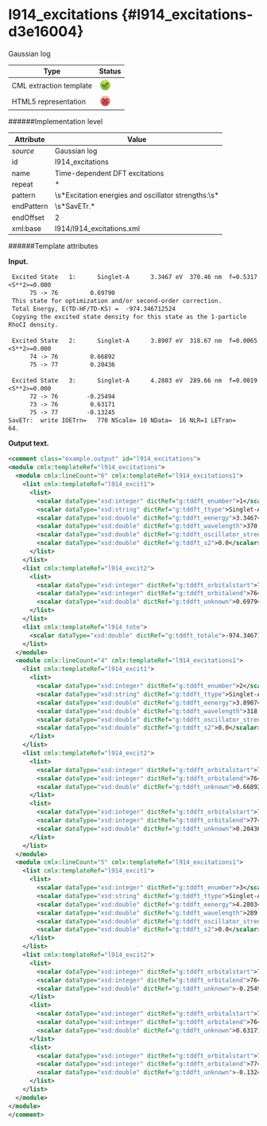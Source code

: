 # l914\_excitations {#l914_excitations-d3e16004}

Gaussian log


| Type                                                                                                                                                | Status                                                                                                                                              |
|----|----|
| CML extraction template                                                                                                                             | ![](/imgs/Total.png)                                                                                                                                |
| HTML5 representation                                                                                                                                | ![](/imgs/None.png)                                                                                                                                 |

######Implementation level

| Attribute                                                                                                                                           | Value                                                                                                                                               |
|----|----|
| *source*                                                                                                                                            | Gaussian log                                                                                                                                        |
| id                                                                                                                                                  | l914\_excitations                                                                                                                                   |
| name                                                                                                                                                | Time-dependent DFT excitations                                                                                                                      |
| repeat                                                                                                                                              | \*                                                                                                                                                  |
| pattern                                                                                                                                             | \\s\*Excitation energies and oscillator strengths:\\s\*                                                                                             |
| endPattern                                                                                                                                          | \\s\*SavETr.\*                                                                                                                                      |
| endOffset                                                                                                                                           | 2                                                                                                                                                   |
| xml:base                                                                                                                                            | l914/l914\_excitations.xml                                                                                                                          |

######Template attributes

**Input.**


     Excited State   1:      Singlet-A      3.3467 eV  370.46 nm  f=0.5317  <S**2>=0.000
          75 -> 76         0.69790
     This state for optimization and/or second-order correction.
     Total Energy, E(TD-HF/TD-KS) =  -974.346712524    
     Copying the excited state density for this state as the 1-particle RhoCI density.
     
     Excited State   2:      Singlet-A      3.8907 eV  318.67 nm  f=0.0065  <S**2>=0.000
          74 -> 76         0.66892
          75 -> 77         0.20436
     
     Excited State   3:      Singlet-A      4.2803 eV  289.66 nm  f=0.0019  <S**2>=0.000
          72 -> 76        -0.25494
          73 -> 76         0.63171
          75 -> 77        -0.13245
    SavETr:  write IOETrn=   770 NScale= 10 NData=  16 NLR=1 LETran=      64.
      

**Output text.**

```xml
<comment class="example.output" id="l914_excitations">
<module cmlx:templateRef="l914_excitations">
  <module cmlx:lineCount="6" cmlx:templateRef="l914_excitations1">
    <list cmlx:templateRef="l914_excit1">
      <list>
        <scalar dataType="xsd:integer" dictRef="g:tddft_enumber">1</scalar>
        <scalar dataType="xsd:string" dictRef="g:tddft_ttype">Singlet-A</scalar>
        <scalar dataType="xsd:double" dictRef="g:tddft_eenergy">3.3467</scalar>
        <scalar dataType="xsd:double" dictRef="g:tddft_wavelength">370.46</scalar>
        <scalar dataType="xsd:double" dictRef="g:tddft_oscillator_strength">0.5317</scalar>
        <scalar dataType="xsd:double" dictRef="g:tddft_s2">0.0</scalar>
      </list>
    </list>
    <list cmlx:templateRef="l914_excit2">
      <list>
        <scalar dataType="xsd:integer" dictRef="g:tddft_orbitalstart">75</scalar>
        <scalar dataType="xsd:integer" dictRef="g:tddft_orbitalend">76</scalar>
        <scalar dataType="xsd:double" dictRef="g:tddft_unknown">0.6979</scalar>
      </list>
    </list>
    <list cmlx:templateRef="l914_tote">
      <scalar dataType="xsd:double" dictRef="g:tddft_totale">-974.346712524</scalar>
    </list>
  </module>
  <module cmlx:lineCount="4" cmlx:templateRef="l914_excitations1">
    <list cmlx:templateRef="l914_excit1">
      <list>
        <scalar dataType="xsd:integer" dictRef="g:tddft_enumber">2</scalar>
        <scalar dataType="xsd:string" dictRef="g:tddft_ttype">Singlet-A</scalar>
        <scalar dataType="xsd:double" dictRef="g:tddft_eenergy">3.8907</scalar>
        <scalar dataType="xsd:double" dictRef="g:tddft_wavelength">318.67</scalar>
        <scalar dataType="xsd:double" dictRef="g:tddft_oscillator_strength">0.0065</scalar>
        <scalar dataType="xsd:double" dictRef="g:tddft_s2">0.0</scalar>
      </list>
    </list>
    <list cmlx:templateRef="l914_excit2">
      <list>
        <scalar dataType="xsd:integer" dictRef="g:tddft_orbitalstart">74</scalar>
        <scalar dataType="xsd:integer" dictRef="g:tddft_orbitalend">76</scalar>
        <scalar dataType="xsd:double" dictRef="g:tddft_unknown">0.66892</scalar>
      </list>
      <list>
        <scalar dataType="xsd:integer" dictRef="g:tddft_orbitalstart">75</scalar>
        <scalar dataType="xsd:integer" dictRef="g:tddft_orbitalend">77</scalar>
        <scalar dataType="xsd:double" dictRef="g:tddft_unknown">0.20436</scalar>
      </list>
    </list>
  </module>
  <module cmlx:lineCount="5" cmlx:templateRef="l914_excitations1">
    <list cmlx:templateRef="l914_excit1">
      <list>
        <scalar dataType="xsd:integer" dictRef="g:tddft_enumber">3</scalar>
        <scalar dataType="xsd:string" dictRef="g:tddft_ttype">Singlet-A</scalar>
        <scalar dataType="xsd:double" dictRef="g:tddft_eenergy">4.2803</scalar>
        <scalar dataType="xsd:double" dictRef="g:tddft_wavelength">289.66</scalar>
        <scalar dataType="xsd:double" dictRef="g:tddft_oscillator_strength">0.0019</scalar>
        <scalar dataType="xsd:double" dictRef="g:tddft_s2">0.0</scalar>
      </list>
    </list>
    <list cmlx:templateRef="l914_excit2">
      <list>
        <scalar dataType="xsd:integer" dictRef="g:tddft_orbitalstart">72</scalar>
        <scalar dataType="xsd:integer" dictRef="g:tddft_orbitalend">76</scalar>
        <scalar dataType="xsd:double" dictRef="g:tddft_unknown">-0.25494</scalar>
      </list>
      <list>
        <scalar dataType="xsd:integer" dictRef="g:tddft_orbitalstart">73</scalar>
        <scalar dataType="xsd:integer" dictRef="g:tddft_orbitalend">76</scalar>
        <scalar dataType="xsd:double" dictRef="g:tddft_unknown">0.63171</scalar>
      </list>
      <list>
        <scalar dataType="xsd:integer" dictRef="g:tddft_orbitalstart">75</scalar>
        <scalar dataType="xsd:integer" dictRef="g:tddft_orbitalend">77</scalar>
        <scalar dataType="xsd:double" dictRef="g:tddft_unknown">-0.13245</scalar>
      </list>
    </list>
  </module>
</module>
</comment>
```
